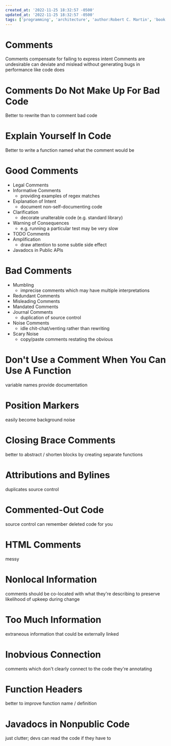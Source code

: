 ```yaml
---
created_at: '2022-11-25 18:32:57 -0500'
updated_at: '2022-11-25 18:32:57 -0500'
tags: ['programming', 'architecture', 'author:Robert C. Martin', 'book:Clean Code']
---
```


# Comments

Comments compensate for failing to express intent
Comments are undesirable can deviate and mislead without generating bugs in performance like code does

# Comments Do Not Make Up For Bad Code

Better to rewrite than to comment bad code

# Explain Yourself In Code

Better to write a function named what the comment would be

# Good Comments

- Legal Comments
- Informative Comments
  - providing examples of regex matches
- Explanation of Intent
  - document non-self-documenting code
- Clarification
  - decorate unalterable code (e.g. standard library)
- Warning of Consequences
  - e.g. running a particular test may be very slow
- TODO Comments
- Amplification
  - draw attention to some subtle side effect
- Javadocs in Public APIs

# Bad Comments

- Mumbling
  - imprecise comments which may have multiple interpretations
- Redundant Comments
- Misleading Comments
- Mandated Comments
- Journal Comments
  - duplication of source control
- Noise Comments
  - idle chit-chat/venting rather than rewriting
- Scary Noise
  - copy/paste comments restating the obvious

# Don't Use a Comment When You Can Use A Function

variable names provide documentation

# Position Markers

easily become background noise

# Closing Brace Comments

better to abstract / shorten blocks by creating separate functions

# Attributions and Bylines

duplicates source control

# Commented-Out Code

source control can remember deleted code for you

# HTML Comments

messy

# Nonlocal Information

comments should be co-located with what they're describing to preserve likelihood of upkeep during change

# Too Much Information

extraneous information that could be externally linked

# Inobvious Connection

comments which don't clearly connect to the code they're annotating

# Function Headers

better to improve function name / definition

# Javadocs in Nonpublic Code

just clutter; devs can read the code if they have to
